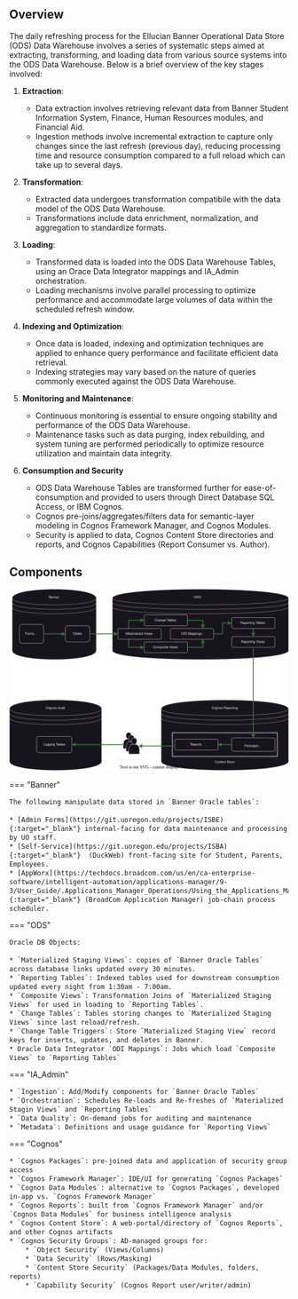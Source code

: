 ## Overview

The daily refreshing process for the Ellucian Banner Operational Data Store (ODS) Data Warehouse involves a series of systematic steps aimed at extracting, transforming, and loading data from various source systems into the ODS Data Warehouse. Below is a brief overview of the key stages involved:

1. **Extraction**:
     - Data extraction involves retrieving relevant data from Banner Student Information System, Finance, Human Resources modules, and Financial Aid.
     - Ingestion methods involve incremental extraction to capture only changes since the last refresh (previous day), reducing processing time and resource consumption compared to a full reload which can take up to several days.

2. **Transformation**:
     - Extracted data undergoes transformation compatibile with the data model of the ODS Data Warehouse.
     - Transformations include data enrichment, normalization, and aggregation to standardize formats.

3. **Loading**:
     - Transformed data is loaded into the ODS Data Warehouse Tables, using an Orace Data Integrator mappings and IA_Admin orchestration.
     - Loading mechanisms involve parallel processing to optimize performance and accommodate large volumes of data within the scheduled refresh window.

4. **Indexing and Optimization**:
     - Once data is loaded, indexing and optimization techniques are applied to enhance query performance and facilitate efficient data retrieval.
     - Indexing strategies may vary based on the nature of queries commonly executed against the ODS Data Warehouse.

5. **Monitoring and Maintenance**:
     - Continuous monitoring is essential to ensure ongoing stability and performance of the ODS Data Warehouse.
     - Maintenance tasks such as data purging, index rebuilding, and system tuning are performed periodically to optimize resource utilization and maintain data integrity.

6. **Consumption and Security**
     - ODS Data Warehouse Tables are transformed further for ease-of-consumption and provided to users through Direct Database SQL Access, or IBM Cognos.
     - Cognos pre-joins/aggregates/filters data for semantic-layer modeling in Cognos Framework Manager, and Cognos Modules.
     - Security is applied to data, Cognos Content Store directories and reports, and Cognos Capabilities (Report Consumer vs. Author).

## Components

![ODS](./ods_overview.svg "ODS")

=== "Banner"
    
    The following manipulate data stored in `Banner Oracle tables`:

    * [Admin Forms](https://git.uoregon.edu/projects/ISBE){:target="_blank"} internal-facing for data maintenance and processing by UO staff.
    * [Self-Service](https://git.uoregon.edu/projects/ISBA){:target="_blank"}  (DuckWeb) front-facing site for Student, Parents, Employees.
    * [AppWorx](https://techdocs.broadcom.com/us/en/ca-enterprise-software/intelligent-automation/applications-manager/9-3/User_Guide/.Applications_Manager_Operations/Using_the_Applications_Manager_Desktop.html){:target="_blank"} (BroadCom Application Manager) job-chain process scheduler.
    

=== "ODS"

    Oracle DB Objects:

    * `Materialized Staging Views`: copies of `Banner Oracle Tables` across database links updated every 30 minutes.
    * `Reporting Tables`: Indexed tables used for downstream consumption updated every night from 1:30am - 7:00am.
    * `Composite Views`: Transformation Joins of `Materialized Staging Views` for used in loading to `Reporting Tables`.
    * `Change Tables`: Tables storing changes to `Materialized Staging Views` since last reload/refresh.
    * `Change Table Triggers`: Store `Materialized Staging View` record keys for inserts, updates, and deletes in Banner.
    * Oracle Data Integrator `ODI Mappings`: Jobs which load `Composite Views` to `Reporting Tables`

=== "IA_Admin"

    * `Ingestion`: Add/Modify components for `Banner Oracle Tables`
    * `Orchestration`: Schedules Re-loads and Re-freshes of `Materialized Stagin Views` and `Reporting Tables`
    * `Data Quality`: On-demand jobs for auditing and maintenance
    * `Metadata`: Definitions and usage guidance for `Reporting Views`

=== "Cognos"

    * `Cognos Packages`: pre-joined data and application of security group access
    * `Cognos Framework Manager`: IDE/UI for generating `Cognos Packages`
    * `Cognos Data Modules`: alternative to `Cognos Packages`, developed in-app vs. `Cognos Framework Manager`
    * `Cognos Reports`: built from `Cognos Framework Manager` and/or `Cognos Data Modules` for business intelligence analysis
    * `Cognos Content Store`: A web-portal/directory of `Cognos Reports`, and other Cognos artifacts
    * `Cognos Security Groups`: AD-managed groups for:
        * `Object Security` (Views/Columns)
        * `Data Security` (Rows/Masking)
        * `Content Store Security` (Packages/Data Modules, folders, reports)
        * `Capability Security` (Cognos Report user/writer/admin)


